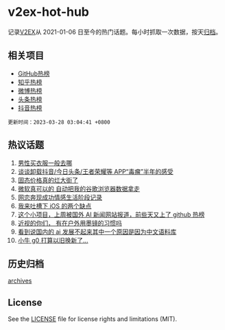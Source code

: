 # v2ex-hot-hub

 记录[V2EX](https://www.v2ex.com/)从 2021-01-06 日至今的热门话题。每小时抓取一次数据，按天[归档](archives)。
 
 ## 相关项目

- [GitHub热榜](https://github.com/snaildev/github-hot-hub)
- [知乎热榜](https://github.com/snaildev/zhihu-hot-hub)
- [微博热榜](https://github.com/snaildev/weibo-hot-hub)
- [头条热榜](https://github.com/snaildev/toutiao-hot-hub)
- [抖音热榜](https://github.com/snaildev/douyin-hot-hub)


 `更新时间：2023-03-28 03:04:41 +0800`

## 热议话题

1. [男性买衣服一般去哪](https://www.v2ex.com/t/927439)
1. [谈谈卸载抖音/今日头条/王者荣耀等 APP“毒瘤”半年的感受](https://www.v2ex.com/t/927404)
1. [固态价格真的烂大街了](https://www.v2ex.com/t/927492)
1. [微软真可以的 自动把我的谷歌浏览器数据拿走](https://www.v2ex.com/t/927414)
1. [网恋奔现成功情感生活阶段记录](https://www.v2ex.com/t/927424)
1. [我来吐槽下 iOS 的两个缺点](https://www.v2ex.com/t/927522)
1. [这个小项目，上周被国外 AI 新闻网站报道，前些天又上了 github 热榜](https://www.v2ex.com/t/927433)
1. [近视的你们， 有在户外用墨镜的习惯吗](https://www.v2ex.com/t/927385)
1. [看到说国内的 ai 发展不起来其中一个原因是因为中文语料库](https://www.v2ex.com/t/927530)
1. [小牛 g0 打算以旧换新了...](https://www.v2ex.com/t/927408)

## 历史归档

[archives](archives)

## License

See the [LICENSE](LICENSE) file for license rights and limitations (MIT).
